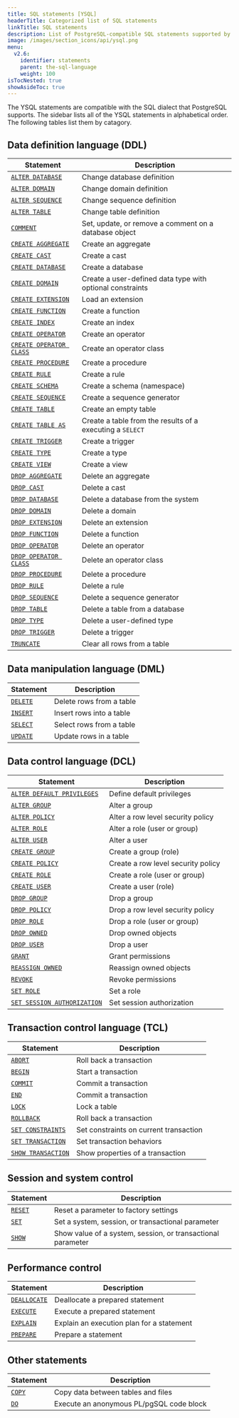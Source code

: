 ```yaml
---
title: SQL statements [YSQL]
headerTitle: Categorized list of SQL statements
linkTitle: SQL statements
description: List of PostgreSQL-compatible SQL statements supported by Yugabyte SQL (YSQL)
image: /images/section_icons/api/ysql.png
menu:
  v2.6:
    identifier: statements
    parent: the-sql-language
    weight: 100
isTocNested: true
showAsideToc: true
---
```


The YSQL statements are compatible with the SQL dialect that PostgreSQL supports. The sidebar lists all of the YSQL statements in alphabetical order. The following tables list them by catagory.

## Data definition language (DDL)

| Statement                                             | Description                                               |
| ----------------------------------------------------- | --------------------------------------------------------- |
| [`ALTER DATABASE`](ddl_alter_db)                      | Change database definition                                |
| [`ALTER DOMAIN`](ddl_alter_domain)                    | Change domain definition                                  |
| [`ALTER SEQUENCE`](ddl_alter_sequence)                | Change sequence definition                                |
| [`ALTER TABLE`](ddl_alter_table)                      | Change table definition                                   |
| [`COMMENT`](ddl_comment)                              | Set, update, or remove a comment on a database object     |
| [`CREATE AGGREGATE`](ddl_create_aggregate)            | Create an aggregate                                       |
| [`CREATE CAST`](ddl_create_cast)                      | Create a cast                                             |
| [`CREATE DATABASE`](ddl_create_database)              | Create a database                                         |
| [`CREATE DOMAIN`](ddl_create_domain)                  | Create a user-defined data type with optional constraints |
| [`CREATE EXTENSION`](ddl_create_extension)            | Load an extension                                         |
| [`CREATE FUNCTION`](ddl_create_function)              | Create a function                                         |
| [`CREATE INDEX`](ddl_create_index)                    | Create an index                                           |
| [`CREATE OPERATOR`](ddl_create_operator)              | Create an operator                                        |
| [`CREATE OPERATOR CLASS`](ddl_create_operator_class)  | Create an operator class                                  |
| [`CREATE PROCEDURE`](ddl_create_procedure)            | Create a procedure                                        |
| [`CREATE RULE`](ddl_create_rule)                      | Create a rule                                             |
| [`CREATE SCHEMA`](ddl_create_schema)                  | Create a schema (namespace)                               |
| [`CREATE SEQUENCE`](ddl_create_sequence)              | Create a sequence generator                               |
| [`CREATE TABLE`](ddl_create_table)                    | Create an empty table                                     |
| [`CREATE TABLE AS`](ddl_create_table_as)              | Create a table from the results of a executing a `SELECT` |
| [`CREATE TRIGGER`](ddl_create_trigger)                | Create a trigger                                          |
| [`CREATE TYPE`](ddl_create_type)                      | Create a type                                             |
| [`CREATE VIEW`](ddl_create_view)                      | Create a view                                             |
| [`DROP AGGREGATE`](ddl_drop_aggregate)                | Delete an aggregate                                       |
| [`DROP CAST`](ddl_drop_cast)                          | Delete a cast                                             |
| [`DROP DATABASE`](ddl_drop_database)                  | Delete a database from the system                         |
| [`DROP DOMAIN`](ddl_drop_domain)                      | Delete a domain                                           |
| [`DROP EXTENSION`](ddl_drop_extension)                | Delete an extension                                       |
| [`DROP FUNCTION`](ddl_drop_function)                  | Delete a function                                         |
| [`DROP OPERATOR`](ddl_drop_operator)                  | Delete an operator                                        |
| [`DROP OPERATOR CLASS`](ddl_drop_operator_class)      | Delete an operator class                                  |
| [`DROP PROCEDURE`](ddl_drop_procedure)                | Delete a procedure                                        |
| [`DROP RULE`](ddl_drop_rule)                          | Delete a rule                                             |
| [`DROP SEQUENCE`](ddl_drop_sequence)                  | Delete a sequence generator                               |
| [`DROP TABLE`](ddl_drop_table)                        | Delete a table from a database                            |
| [`DROP TYPE`](ddl_drop_type)                          | Delete a user-defined type                                |
| [`DROP TRIGGER`](ddl_drop_trigger)                    | Delete a trigger                                          |
| [`TRUNCATE`](ddl_truncate)                            | Clear all rows from a table                               |

## Data manipulation language (DML)

| Statement              | Description              |
| ---------------------- | ------------------------ |
| [`DELETE`](dml_delete) | Delete rows from a table |
| [`INSERT`](dml_insert) | Insert rows into a table |
| [`SELECT`](dml_select) | Select rows from a table |
| [`UPDATE`](dml_update) | Update rows in a table   |

## Data control language (DCL)

| Statement                                                    | Description                            |
| ------------------------------------------------------------ | -------------------------------------- |
| [`ALTER DEFAULT PRIVILEGES`](dcl_alter_default_privileges)   | Define default privileges              |
| [`ALTER GROUP`](dcl_alter_group)                             | Alter a group                          |
| [`ALTER POLICY`](dcl_alter_policy)                           | Alter a row level security policy      |
| [`ALTER ROLE`](dcl_alter_role)                               | Alter a role (user or group)           |
| [`ALTER USER`](dcl_alter_user)                               | Alter a user                           |
| [`CREATE GROUP`](dcl_create_group)                           | Create a group (role)                  |
| [`CREATE POLICY`](dcl_create_policy)                         | Create a row level security policy     |
| [`CREATE ROLE`](dcl_create_role)                             | Create a role (user or group)          |
| [`CREATE USER`](dcl_create_user)                             | Create a user (role)                   |
| [`DROP GROUP`](dcl_drop_group)                               | Drop a group                           |
| [`DROP POLICY`](dcl_drop_policy)                             | Drop a row level security policy       |
| [`DROP ROLE`](dcl_drop_role)                                 | Drop a role (user or group)            |
| [`DROP OWNED`](dcl_drop_owned)                               | Drop owned objects                     |
| [`DROP USER`](dcl_drop_user)                                 | Drop a user                            |
| [`GRANT`](dcl_grant)                                         | Grant permissions                      |
| [`REASSIGN OWNED`](dcl_reassign_owned)                       | Reassign owned objects                 |
| [`REVOKE`](dcl_revoke)                                       | Revoke permissions                     |
| [`SET ROLE`](dcl_set_role)                                   | Set a role                             |
| [`SET SESSION AUTHORIZATION`](dcl_set_session_authorization) | Set session authorization              |

## Transaction control language (TCL)

| Statement                                | Description                            |
| ---------------------------------------- | -------------------------------------- |
| [`ABORT`](txn_abort)                     | Roll back a transaction                |
| [`BEGIN`](txn_begin)                     | Start a transaction                    |
| [`COMMIT`](txn_commit)                   | Commit a transaction                   |
| [`END`](txn_end)                         | Commit a transaction                   |
| [`LOCK`](txn_lock)                       | Lock a table                           |
| [`ROLLBACK`](txn_rollback)               | Roll back a transaction                |
| [`SET CONSTRAINTS`](txn_set_constraints) | Set constraints on current transaction |
| [`SET TRANSACTION`](txn_set)             | Set transaction behaviors              |
| [`SHOW TRANSACTION`](txn_show)           | Show properties of a transaction       |

## Session and system control

| Statement            | Description                                                 |
| -------------------- | ----------------------------------------------------------- |
| [`RESET`](cmd_reset) | Reset a parameter to factory settings                       |
| [`SET`](cmd_set)     | Set a system, session, or transactional parameter           |
| [`SHOW`](cmd_show)   | Show value of a system, session, or transactional parameter |

## Performance control

| Statement                       | Description                               |
| ------------------------------- | ----------------------------------------- |
| [`DEALLOCATE`](perf_deallocate) | Deallocate a prepared statement           |
| [`EXECUTE`](perf_execute)       | Execute a prepared statement              |
| [`EXPLAIN`](perf_explain)       | Explain an execution plan for a statement |
| [`PREPARE`](perf_prepare)       | Prepare a statement                       |

## Other statements

| Statement          | Description                                 |
| ------------------ | ------------------------------------------- |
| [`COPY`](cmd_copy) | Copy data between tables and files          |
| [`DO`](cmd_do)     | Execute an anonymous PL/pgSQL code block    |
